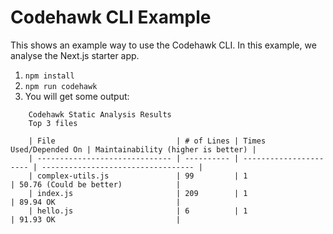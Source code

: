 # Codehawk CLI Example

This shows an example way to use the Codehawk CLI. In this example, we analyse the Next.js starter app.

1. `npm install`
2. `npm run codehawk`
3. You will get some output:

```
    Codehawk Static Analysis Results
    Top 3 files

    | File                           | # of Lines | Times Used/Depended On | Maintainability (higher is better) |
    | ------------------------------ | ---------- | ---------------------- | ---------------------------------- |
    | complex-utils.js               | 99         | 1                      | 50.76 (Could be better)            |
    | index.js                       | 209        | 1                      | 89.94 OK                           |
    | hello.js                       | 6          | 1                      | 91.93 OK                           |
```